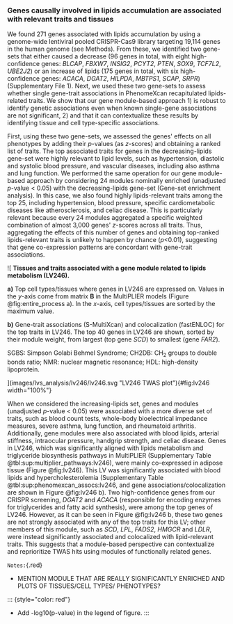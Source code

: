 ### Genes causally involved in lipids accumulation are associated with relevant traits and tissues

We found 271 genes associated with lipids accumulation by using a genome-wide lentiviral pooled CRISPR-Cas9 library targeting 19,114 genes in the human genome (see Methods).
From these, we identified two gene-sets that either caused a decrease (96 genes in total, with eight high-confidence genes: *BLCAP*, *FBXW7*, *INSIG2*, *PCYT2*, *PTEN*, *SOX9*, *TCF7L2*, *UBE2J2*) or an increase of lipids (175 genes in total, with six high-confidence genes: *ACACA*, *DGAT2*, *HILPDA*, *MBTPS1*, *SCAP*, *SRPR*) (Supplementary File 1).
Next, we used these two gene-sets to assess whether single gene-trait associations in PhenomeXcan recapitulated lipids-related traits.
We show that our gene module-based approach 1) is robust to identify genetic associations even when known single-gene associations are not significant, 2) and that it can contextualize these results by identifying tissue and cell type-specific associations.


First, using these two gene-sets, we assessed the genes' effects on all phenotypes by adding their $p$-values (as $z$-scores) and obtaining a ranked list of traits.
The top associated traits for genes in the decreasing-lipids gene-set were highly relevant to lipid levels, such as hypertension, diastolic and systolic blood pressure, and vascular diseases, including also asthma and lung function.
We performed the same operation for our gene module-based approach by considering 24 modules nominally enriched (unadjusted $p$-value < 0.05) with the decreasing-lipids gene-set (Gene-set enrichment analysis).
In this case, we also found highly lipids-relevant traits among the top 25, including hypertension, blood pressure, specific cardiometabolic diseases like atherosclerosis, and celiac disease.
This is particularly relevant because every 24 modules aggregated a specific weighted combination of almost 3,000 genes' $z$-scores across all traits.
Thus, aggregating the effects of this number of genes and obtaining top-ranked lipids-relevant traits is unlikely to happen by chance ($p$<0.01), suggesting that gene co-expression patterns are concordant with gene-trait associations.


![
**Tissues and traits associated with a gene module related to lipids metabolism (LV246).**
<!--  -->
**a)** Top cell types/tissues where genes in LV246 are expressed on.
Values in the $y$-axis come from matrix $\mathbf{B}$ in the MultiPLIER models (Figure @fig:entire_process a).
In the $x$-axis, cell types/tissues are sorted by the maximum value.
<!--  -->
**b)** Gene-trait associations (S-MultiXcan) and colocalization (fastENLOC) for the top traits in LV246.
The top 40 genes in LV246 are shown, sorted by their module weight, from largest (top gene *SCD*) to smallest (gene *FAR2*).
<!--  -->
SGBS: Simpson Golabi Behmel Syndrome;
CH2DB: CH<sub>2</sub> groups to double bonds ratio;
NMR: nuclear magnetic resonance;
HDL: high-density lipoprotein.
<!--  -->
](images/lvs_analysis/lv246/lv246.svg "LV246 TWAS plot"){#fig:lv246 width="100%"}


When we considered the increasing-lipids set, genes and modules (unadjusted $p$-value < 0.05) were associated with a more diverse set of traits, such as blood count tests, whole-body bioelectrical impedance measures, severe asthma, lung function, and rheumatoid arthritis.
Additionally, gene modules were also associated with blood lipids, arterial stiffness, intraocular pressure, handgrip strength, and celiac disease.
Genes in LV246, which was significantly aligned with lipids metabolism and triglyceride biosynthesis pathways in MultiPLIER (Supplementary Table @tbl:sup:multiplier_pathways:lv246), were mainly co-expressed in adipose tissue (Figure @fig:lv246).
This LV was significantly associated with blood lipids and hypercholesterolemia (Supplementary Table @tbl:sup:phenomexcan_assocs:lv246, and gene associations/colocalization are shown in Figure @fig:lv246 b).
Two high-confidence genes from our CRISPR screening, *DGAT2* and *ACACA* (responsible for encoding enzymes for triglycerides and fatty acid synthesis), were among the top genes of LV246.
However, as it can be seen in Figure @fig:lv246 b, these two genes are not strongly associated with any of the top traits for this LV;
other members of this module, such as *SCD*, *LPL*, *FADS2*, *HMGCR* and *LDLR*, were instead significantly associated and colocalized with lipid-relevant traits.
This suggests that a module-based perspective can contextualize and reprioritize TWAS hits using modules of functionally related genes.


`Notes:`{.red}

- MENTION MODULE THAT ARE REALLY SIGNIFICANTLY ENRICHED AND PLOTS OF TISSUES/CELL TYPES/ PHENOTYPES?

::: {style="color: red"}
- Add -log10(p-value) in the legend of figure.
:::
